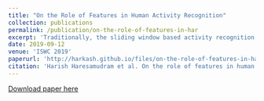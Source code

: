 ```yaml
---
title: "On the Role of Features in Human Activity Recognition"
collection: publications
permalink: /publication/on-the-role-of-features-in-har
excerpt: 'Traditionally, the sliding window based activity recognition chain (ARC) has been dominating practical applications, in which features are carefully optimized towards scenario specifics. Recently, end-to-end, deep learning methods, that do not discriminate between representation learning and classifier optimization, have become very popular also for HAR using wearables, promising \"out-of-the-box\" modeling with superior recognition capabilities. In this paper, we revisit and analyze specifically the role feature representations play in HAR using wearables. In a systematic exploration we evaluate eight different feature extraction methods, including conventional heuristics and recent representation learning methods, and assess their capabilities for effective activity recognition on five benchmarks. Optimized feature learning integrated into the conventional ARC leads to comparable if not better recognition results as if using end-to-end learning methods, while at the same time offering practitioners more flexibility to optimize their systems towards specifics of wearables and their constraints and limitations.'
date: 2019-09-12
venue: 'ISWC 2019'
paperurl: 'http://harkash.github.io/files/on-the-role-of-features-in-har.pdf'
citation: 'Harish Haresamudram et al. On the role of features in human activity recognition. In Proceedings of the 23rd International Symposium on Wearable Computers, ISWC '19, pages 78-88, New York, NY, USA, 2019. ACM.'
---
```


[Download paper here](paperurl: 'http://harkash.github.io/files/on-the-role-of-features-in-har.pdf')
